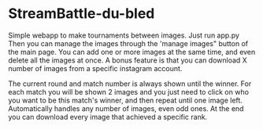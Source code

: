 # StreamBattle-du-bled
Simple webapp to make tournaments between images.
Just run app.py
Then you can manage the images through the 'manage images" button of the main page. You can add one or more images at the same time, and even delete all the images at once.
A bonus feature is that you can download X number of images from a specific instagram account.

The current round and match number is always shown until the winner.
For each match you will be shown 2 images and you just need to click on who you want to be this match's winner, and then repeat until one image left.
Automatically handles any number of images, even odd ones.
At the end you can download every image that achieved a specific rank.
